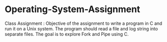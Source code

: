 # Operating-System-Assignment
Class Assignment : Objective of the assignment to write a program in C and run it on a Unix system. The program should read a file and log string into separate files. The goal is to explore Fork and Pipe using C.
